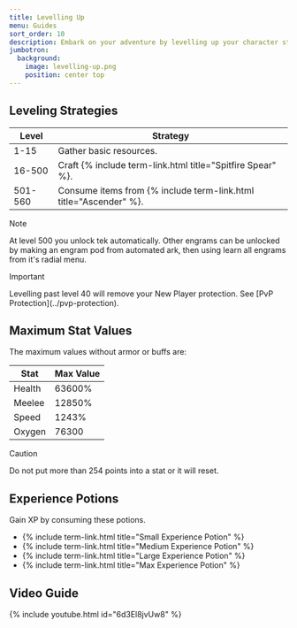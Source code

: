 ```yaml
---
title: Levelling Up
menu: Guides
sort_order: 10
description: Embark on your adventure by levelling up your character stats.
jumbotron:
  background:
    image: levelling-up.png
    position: center top
---
```


## Leveling Strategies

| Level | Strategy |
| --- | --- |
| 1-15 | Gather basic resources. |
| 16-500 | Craft {% include term-link.html title="Spitfire Spear" %}. |
| 501-560 | Consume items from {% include term-link.html title="Ascender" %}. |

<div class="markdown-alert markdown-alert-note">
<p class="markdown-alert-title">Note</p>
<p>At level 500 you unlock tek automatically. Other engrams can be unlocked by making an engram pod from automated ark, then using learn all engrams from it's radial menu.</p>
</div>

<div class="markdown-alert markdown-alert-important">
<p class="markdown-alert-title">Important</p>
<p>Levelling past level 40 will remove your New Player protection. See [PvP Protection](../pvp-protection).</p>
</div>

## Maximum Stat Values

The maximum values without armor or buffs are:

| Stat | Max Value |
| --- | --- |
| Health | 63600% |
| Meelee | 12850% |
| Speed | 1243% |
| Oxygen | 76300 |

<div class="markdown-alert markdown-alert-caution">
<p class="markdown-alert-title">Caution</p>
<p>Do not put more than 254 points into a stat or it will reset.</p>
</div>

## Experience Potions

Gain XP by consuming these potions.

- {% include term-link.html title="Small Experience Potion" %}
- {% include term-link.html title="Medium Experience Potion" %}
- {% include term-link.html title="Large Experience Potion" %}
- {% include term-link.html title="Max Experience Potion" %}

## Video Guide

{% include youtube.html id="6d3El8jvUw8" %}
